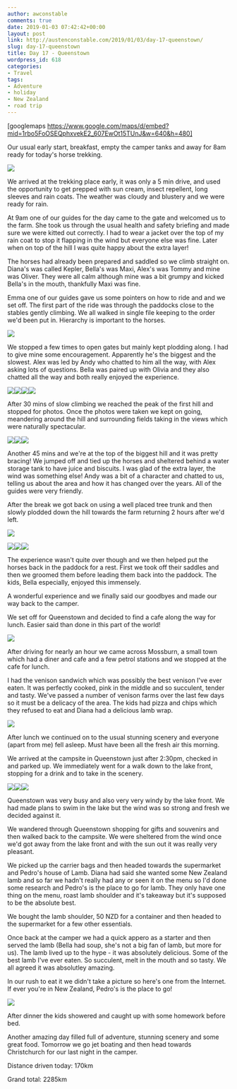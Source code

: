```yaml
---
author: awconstable
comments: true
date: 2019-01-03 07:42:42+00:00
layout: post
link: http://austenconstable.com/2019/01/03/day-17-queenstown/
slug: day-17-queenstown
title: Day 17 - Queenstown
wordpress_id: 618
categories:
- Travel
tags:
- Adventure
- holiday
- New Zealand
- road trip
---
```


[googlemaps https://www.google.com/maps/d/embed?mid=1rbo5FoOSEQphxvekE2_607EwOt15TUnJ&w=640&h=480]

Our usual early start, breakfast, empty the camper tanks and away for 8am ready for today's horse trekking.

![](https://austenconstable.files.wordpress.com/2019/01/img_3300.jpg)

We arrived at the trekking place early, it was only a 5 min drive, and used the opportunity to get prepped with sun cream, insect repellent, long sleeves and rain coats. The weather was cloudy and blustery and we were ready for rain.

At 9am one of our guides for the day came to the gate and welcomed us to the farm. She took us through the usual health and safety briefing and made sure we were kitted out correctly. I had to wear a jacket over the top of my rain coat to stop it flapping in the wind but everyone else was fine. Later when on top of the hill I was quite happy about the extra layer!

The horses had already been prepared and saddled so we climb straight on. Diana's was called Kepler, Bella's was Maxi, Alex's was Tommy and mine was Oliver. They were all calm although mine was a bit grumpy and kicked Bella's in the mouth, thankfully Maxi was fine.

Emma one of our guides gave us some pointers on how to ride and and we set off. The first part of the ride was through the paddocks close to the stables gently climbing. We all walked in single file keeping to the order we'd been put in. Hierarchy is important to the horses.

![](https://austenconstable.files.wordpress.com/2019/01/img_3325.jpg)

We stopped a few times to open gates but mainly kept plodding along. I had to give mine some encouragement. Apparently he's the biggest and the slowest. Alex was led by Andy who chatted to him all the way, with Alex asking lots of questions. Bella was paired up with Olivia and they also chatted all the way and both really enjoyed the experience.

![](https://austenconstable.files.wordpress.com/2019/01/img_0410.jpg)![](https://austenconstable.files.wordpress.com/2019/01/img_0408.jpg)![](https://austenconstable.files.wordpress.com/2019/01/img_3321.jpg)![](https://austenconstable.files.wordpress.com/2019/01/img_0415.jpg)

After 30 mins of slow climbing we reached the peak of the first hill and stopped for photos. Once the photos were taken we kept on going, meandering around the hill and surrounding fields taking in the views which were naturally spectacular.

![](https://austenconstable.files.wordpress.com/2019/01/img_3330.jpg)![](https://austenconstable.files.wordpress.com/2019/01/img_3334.jpg)![](https://austenconstable.files.wordpress.com/2019/01/img_3332.jpg)

Another 45 mins and we're at the top of the biggest hill and it was pretty bracing! We jumped off and tied up the horses and sheltered behind a water storage tank to have juice and biscuits. I was glad of the extra layer, the wind was something else! Andy was a bit of a character and chatted to us, telling us about the area and how it has changed over the years. All of the guides were very friendly.

After the break we got back on using a well placed tree trunk and then slowly plodded down the hill towards the farm returning 2 hours after we'd left.

![](https://austenconstable.files.wordpress.com/2019/01/img_3394.jpg)

![](https://austenconstable.files.wordpress.com/2019/01/img_3348.jpg)![](https://austenconstable.files.wordpress.com/2019/01/img_3350.jpg)![](https://austenconstable.files.wordpress.com/2019/01/img_3352.jpg)

The experience wasn't quite over though and we then helped put the horses back in the paddock for a rest. First we took off their saddles and then we groomed them before leading them back into the paddock. The kids, Bella especially, enjoyed this immensely.

A wonderful experience and we finally said our goodbyes and made our way back to the camper.

We set off for Queenstown and decided to find a cafe along the way for lunch. Easier said than done in this part of the world!

![](https://austenconstable.files.wordpress.com/2019/01/img_3353.jpg)

After driving for nearly an hour we came across Mossburn, a small town which had a diner and cafe and a few petrol stations and we stopped at the cafe for lunch.

I had the venison sandwich which was possibly the best venison I've ever eaten. It was perfectly cooked, pink in the middle and so succulent, tender and tasty. We've passed a number of venison farms over the last few days so it must be a delicacy of the area. The kids had pizza and chips which they refused to eat and Diana had a delicious lamb wrap.

![](https://austenconstable.files.wordpress.com/2019/01/img_0421.jpg)

After lunch we continued on to the usual stunning scenery and everyone (apart from me) fell asleep. Must have been all the fresh air this morning.

We arrived at the campsite in Queenstown just after 2:30pm, checked in and parked up. We immediately went for a walk down to the lake front, stopping for a drink and to take in the scenery.

![](https://austenconstable.files.wordpress.com/2019/01/img_0425.jpg)![](https://austenconstable.files.wordpress.com/2019/01/img_0429.jpg)![](https://austenconstable.files.wordpress.com/2019/01/img_0432.jpg)

Queenstown was very busy and also very very windy by the lake front. We had made plans to swim in the lake but the wind was so strong and fresh we decided against it.

We wandered through Queenstown shopping for gifts and souvenirs and then walked back to the campsite. We were sheltered from the wind once we'd got away from the lake front and with the sun out it was really very pleasant.

We picked up the carrier bags and then headed towards the supermarket and Pedro's house of Lamb. Diana had said she wanted some New Zealand lamb and so far we hadn't really had any or seen it on the menu so I'd done some research and Pedro's is the place to go for lamb. They only have one thing on the menu, roast lamb shoulder and it's takeaway but it's supposed to be the absolute best.

We bought the lamb shoulder, 50 NZD for a container and then headed to the supermarket for a few other essentials.

Once back at the camper we had a quick appero as a starter and then served the lamb (Bella had soup, she's not a big fan of lamb, but more for us). The lamb lived up to the hype - it was absolutely delicious. Some of the best lamb I've ever eaten. So succulent, melt in the mouth and so tasty. We all agreed it was absolutley amazing.

In our rush to eat it we didn't take a picture so here's one from the Internet. If ever you're in New Zealand, Pedro's is the place to go!

![](https://austenconstable.files.wordpress.com/2019/01/img_3395.jpg)

After dinner the kids showered and caught up with some homework before bed.

Another amazing day filled full of adventure, stunning scenery and some great food. Tomorrow we go jet boating and then head towards Christchurch for our last night in the camper.

Distance driven today: 170km

Grand total: 2285km
